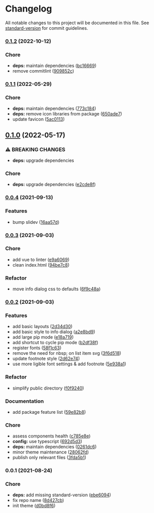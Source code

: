 # Changelog

All notable changes to this project will be documented in this file. See [standard-version](https://github.com/conventional-changelog/standard-version) for commit guidelines.

### [0.1.2](https://github.com/lihbr/slidev-theme-diapositiv/compare/v0.1.1...v0.1.2) (2022-10-12)


### Chore

* **deps:** maintain dependencies ([bc16669](https://github.com/lihbr/slidev-theme-diapositiv/commit/bc166698836186da48d03307c1308557124464ae))
* remove commitlint ([909852c](https://github.com/lihbr/slidev-theme-diapositiv/commit/909852ca928e23b5723f56c8b6326b6346631bde))

### [0.1.1](https://github.com/lihbr/slidev-theme-diapositiv/compare/v0.1.0...v0.1.1) (2022-05-29)


### Chore

* **deps:** maintain dependencies ([773c184](https://github.com/lihbr/slidev-theme-diapositiv/commit/773c184f0b5842e97f8441b3aafc3df8869f6a9d))
* **deps:** remove icon libraries from package ([650ade7](https://github.com/lihbr/slidev-theme-diapositiv/commit/650ade7a5e27356b9f303c010d415603046d92fe))
* update favicon ([5ac0113](https://github.com/lihbr/slidev-theme-diapositiv/commit/5ac0113b3723c5950ef246dbf437029ecdd35477))

## [0.1.0](https://github.com/lihbr/slidev-theme-diapositiv/compare/v0.0.4...v0.1.0) (2022-05-17)


### ⚠ BREAKING CHANGES

* **deps:** upgrade dependencies

### Chore

* **deps:** upgrade dependencies ([e2cde8f](https://github.com/lihbr/slidev-theme-diapositiv/commit/e2cde8f3b5797985bab990b7777b53dd801e4dbc))

### [0.0.4](https://github.com/lihbr/slidev-theme-diapositiv/compare/v0.0.3...v0.0.4) (2021-09-13)


### Features

* bump slidev ([16aa57d](https://github.com/lihbr/slidev-theme-diapositiv/commit/16aa57decd3cc57cc445ecc5a52727ede6a96fd8))

### [0.0.3](https://github.com/lihbr/slidev-theme-diapositiv/compare/v0.0.2...v0.0.3) (2021-09-03)


### Chore

* add vue to linter ([e9a6069](https://github.com/lihbr/slidev-theme-diapositiv/commit/e9a60696bec13cde9262957624e1abe46a6caf05))
* clean index.html ([94be7c8](https://github.com/lihbr/slidev-theme-diapositiv/commit/94be7c858c137031340703f6b39128457e429a2d))


### Refactor

* move info dialog css to defaults ([6f9c48a](https://github.com/lihbr/slidev-theme-diapositiv/commit/6f9c48a10648af78aa3d020dac529485cd857c7c))

### [0.0.2](https://github.com/lihbr/slidev-theme-diapositiv/compare/v0.0.1...v0.0.2) (2021-09-03)


### Features

* add basic layouts ([2d34d30](https://github.com/lihbr/slidev-theme-diapositiv/commit/2d34d3020b04479f04c994464bea6de3fd96a6dc))
* add basic style to info dialog ([a2e8bd9](https://github.com/lihbr/slidev-theme-diapositiv/commit/a2e8bd97b0d65d16f746e898650edc0be614df18))
* add large pip mode ([e18a719](https://github.com/lihbr/slidev-theme-diapositiv/commit/e18a719cb0c8f258b4e87dad91ad0ebc2cc94706))
* add shortcut to cycle pip mode ([b2df38f](https://github.com/lihbr/slidev-theme-diapositiv/commit/b2df38f7010d80e388d993033d75f814b3a0b177))
* register fonts ([58f1c63](https://github.com/lihbr/slidev-theme-diapositiv/commit/58f1c635a55aa39a1b3b71c4f3e57a54b09f8e07))
* remove the need for nbsp; on list item svg ([3f6d518](https://github.com/lihbr/slidev-theme-diapositiv/commit/3f6d518f35652f7f78751a7646a3aa85ce879d38))
* update footnote style ([2d62e74](https://github.com/lihbr/slidev-theme-diapositiv/commit/2d62e74c46698c907865fa8f58531d2f9265432f))
* use more ligible font settings & add footnote ([5e938a1](https://github.com/lihbr/slidev-theme-diapositiv/commit/5e938a168c6773b7b6dadb07fd0deb8e7e0ccad3))


### Refactor

* simplify public directory ([f0f9240](https://github.com/lihbr/slidev-theme-diapositiv/commit/f0f9240bc19f475e2dfe05feab4b5decdeb7d5c7))


### Documentation

* add package feature list ([59e82b8](https://github.com/lihbr/slidev-theme-diapositiv/commit/59e82b89dca37eabe32da26ccf67032bed4cee00))


### Chore

* assess components health ([c785e8e](https://github.com/lihbr/slidev-theme-diapositiv/commit/c785e8e2ed14a76f5c2a5ff7675afb98c8b8b776))
* **config:** use typescript ([692d5d3](https://github.com/lihbr/slidev-theme-diapositiv/commit/692d5d3492fda9ac189283331ee37687ba4770fd))
* **deps:** maintain dependencies ([0261dc6](https://github.com/lihbr/slidev-theme-diapositiv/commit/0261dc602597d816e3062da9a25f92823de07a63))
* minor theme maintenance ([28062fd](https://github.com/lihbr/slidev-theme-diapositiv/commit/28062fdcd90be53347ce98cf17c6830afeecec68))
* publish only relevant files ([3fda5b1](https://github.com/lihbr/slidev-theme-diapositiv/commit/3fda5b1cf17b9766997cc0d837d8044a9a748d14))

### 0.0.1 (2021-08-24)


### Chore

* **deps:** add missing standard-version ([ebe6094](https://github.com/lihbr/slidev-theme-diapositiv/commit/ebe6094e65ace80e77bfc368aca64b50a4de7303))
* fix repo name ([8d427cb](https://github.com/lihbr/slidev-theme-diapositiv/commit/8d427cb701926bf42241653b2a75ea5af0a0a580))
* init theme ([d0bd8f6](https://github.com/lihbr/slidev-theme-diapositiv/commit/d0bd8f677b92835b47bd0179f1495167e45da7b9))
